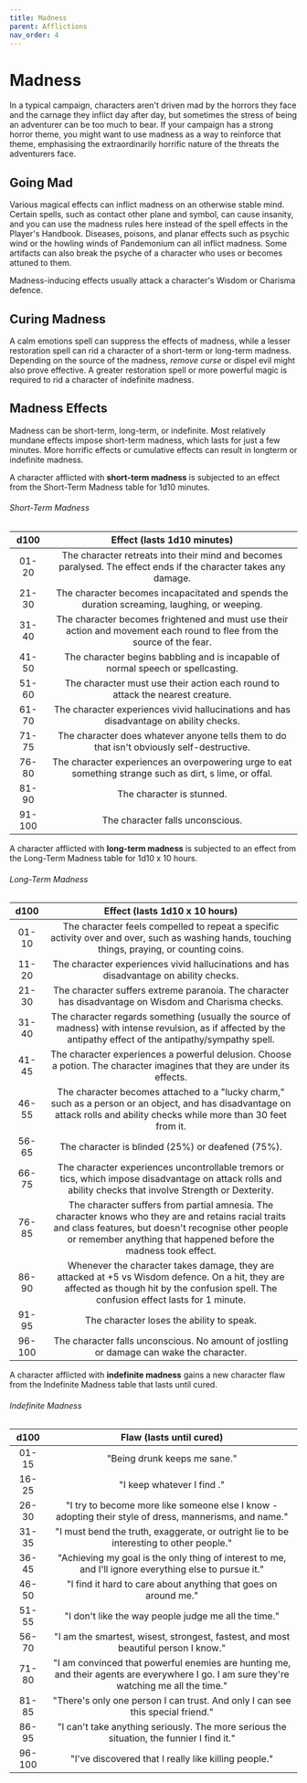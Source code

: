 ```yaml
---
title: Madness
parent: Afflictions
nav_order: 4
---
```


# Madness
In a typical campaign, characters aren't driven mad by the horrors they face and the carnage they inflict day after day, but sometimes the stress of being an adventurer can be too much to bear. If your campaign has a strong horror theme, you might want to use madness as a way to reinforce that theme, emphasising the extraordinarily horrific nature of the threats the adventurers face.

## Going Mad
Various magical effects can inflict madness on an otherwise stable mind. Certain spells, such as contact other plane and symbol, can cause insanity, and you can use the madness rules here instead of the spell effects in the Player's Handbook. Diseases, poisons, and planar effects such as psychic wind or the howling winds of Pandemonium can all inflict madness. Some artifacts can also break the psyche of a character who uses or becomes attuned to them.

Madness-inducing effects usually attack a character's Wisdom or Charisma defence.

## Curing Madness
A calm emotions spell can suppress the effects of madness, while a lesser restoration spell can rid a character of a short-term or long-term madness. Depending on the source of the madness, *remove curse* or dispel evil might also prove effective. A greater restoration spell or more powerful magic is required to rid a character of indefinite madness.

## Madness Effects
Madness can be short-term, long-term, or indefinite. Most relatively mundane effects impose short-term madness, which lasts for just a few minutes. More horrific effects or cumulative effects can result in longterm or indefinite madness.

A character afflicted with **short-term madness** is subjected to an effect from the Short-Term Madness table for 1d10 minutes.

###### Short-Term Madness

| d100 | Effect (lasts 1d10 minutes) |
|:----:|:---------------------------:|
| 01-20 | The character retreats into their mind and becomes paralysed. The effect ends if the character takes any damage. |
| 21-30 | The character becomes incapacitated and spends the duration screaming, laughing, or weeping. |
| 31-40 | The character becomes frightened and must use their action and movement each round to flee from the source of the fear. |
| 41-50 | The character begins babbling and is incapable of normal speech or spellcasting. |
| 51-60 | The character must use their action each round to attack the nearest creature. |
| 61-70 | The character experiences vivid hallucinations and has disadvantage on ability checks. |
| 71-75 | The character does whatever anyone tells them to do that isn't obviously self-destructive. |
| 76-80 | The character experiences an overpowering urge to eat something strange such as dirt, s lime, or offal. |
| 81-90 | The character is stunned. |
| 91-100 | The character falls unconscious. |

A character afflicted with **long-term madness** is subjected to an effect from the Long-Term Madness table for 1d10 x 10 hours.

###### Long-Term Madness

| d100 | Effect (lasts 1d10 x 10 hours) |
|:----:|:------------------------------:|
| 01-10 | The character feels compelled to repeat a specific activity over and over, such as washing hands, touching things, praying, or counting coins. |
| 11-20 | The character experiences vivid hallucinations and has disadvantage on ability checks.
| 21-30 | The character suffers extreme paranoia. The character has disadvantage on Wisdom and Charisma checks. |
| 31-40 | The character regards something (usually the source of madness) with intense revulsion, as if affected by the antipathy effect of the antipathy/sympathy spell. |
| 41-45 | The character experiences a powerful delusion. Choose a potion. The character imagines that they are under its effects. |
| 46-55 | The character becomes attached to a "lucky charm," such as a person or an object, and has disadvantage on attack rolls and ability checks while more than 30 feet from it. |
| 56-65 | The character is blinded (25%) or deafened (75%). |
| 66-75 | The character experiences uncontrollable tremors or tics, which impose disadvantage on attack rolls and ability checks that involve Strength or Dexterity. |
| 76-85 | The character suffers from partial amnesia. The character knows who they are and retains racial traits and class features, but doesn't recognise other people or remember anything that happened before the madness took effect. |
| 86-90 | Whenever the character takes damage, they are attacked at +5 vs Wisdom defence. On a hit, they are affected as though hit by the confusion spell. The confusion effect lasts for 1 minute.
| 91-95 | The character loses the ability to speak. |
| 96-100 | The character falls unconscious. No amount of jostling or damage can wake the character. |

A character afflicted with **indefinite madness** gains a new character flaw from the Indefinite Madness table that lasts until cured.

###### Indefinite Madness

| d100 | Flaw (lasts until cured) |
|:----:|:------------------------:|
| 01-15 | "Being drunk keeps me sane." |
| 16-25 | "I keep whatever I find ." |
| 26-30 | "I try to become more like someone else I know - adopting their style of dress, mannerisms, and name." |
| 31-35 | "I must bend the truth, exaggerate, or outright lie to be interesting to other people." |
| 36-45 | "Achieving my goal is the only thing of interest to me, and I'll ignore everything else to pursue it." |
| 46-50 | "I find it hard to care about anything that goes on around me." |
| 51-55 | "I don't like the way people judge me all the time." |
| 56-70 | "I am the smartest, wisest, strongest, fastest, and most beautiful person I know." |
| 71-80 | "I am convinced that powerful enemies are hunting me, and their agents are everywhere I go. I am sure they're watching me all the time." |
| 81-85 | "There's only one person I can trust. And only I can see this special friend." |
| 86-95 | "I can't take anything seriously. The more serious the situation, the funnier I find it." |
| 96-100 | "I've discovered that I really like killing people." |
